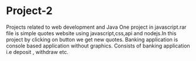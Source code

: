 # Project-2
Projects related to web development and Java
One project in javascript.rar file is simple quotes website using javascript,css,api and nodejs.In this project by clicking on button we get new quotes.
Banking application is console based application without graphics. Consists of banking application i.e deposit , withdraw etc.
